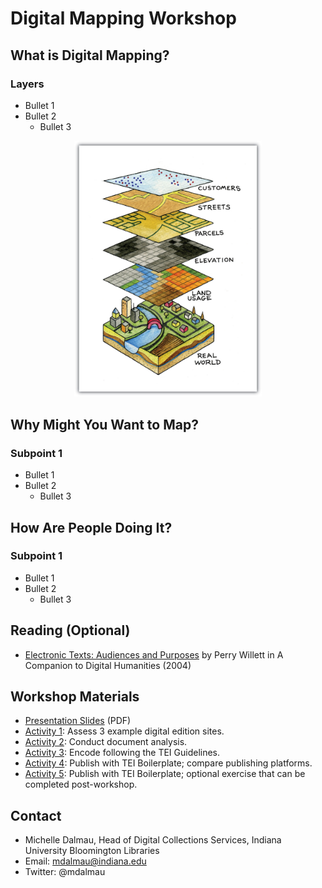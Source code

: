 # Digital Mapping Workshop

## What is Digital Mapping?

### Layers
* Bullet 1
* Bullet 2
  * Bullet 3

<div style="text-align:center">
<img src="images/layers.jpg" width="300">
</div>

## Why Might You Want to Map?

### Subpoint 1
* Bullet 1
* Bullet 2
  * Bullet 3

## How Are People Doing It?

### Subpoint 1
* Bullet 1
* Bullet 2
  * Bullet 3


## Reading (Optional)
* [Electronic Texts: Audiences and Purposes](http://www.digitalhumanities.org/companion/view?docId=blackwell/9781405103213/9781405103213.xml&chunk.id=ss1-3-6&toc.depth=1&toc.id=ss1-3-6&brand=9781405103213_brand) by Perry Willett in A Companion to Digital Humanities (2004)

## Workshop Materials

* [Presentation Slides](https://iu.box.com/s/bvbdsjqmx4cdcip320upvzp0i44ykth9) (PDF)
* [Activity 1](activity1.md): Assess 3 example digital edition sites.
* [Activity 2](activity2.md): Conduct document analysis.
* [Activity 3](activity3.md): Encode following the TEI Guidelines.
* [Activity 4](activity4.md): Publish with TEI Boilerplate; compare publishing platforms. 
* [Activity 5](activity5.md): Publish with TEI Boilerplate; optional exercise that can be completed post-workshop. 

## Contact
* Michelle Dalmau, Head of Digital Collections Services, Indiana University Bloomington Libraries
* Email: mdalmau@indiana.edu
* Twitter: @mdalmau
